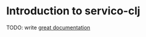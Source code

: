 # Introduction to servico-clj

TODO: write [great documentation](http://jacobian.org/writing/what-to-write/)

